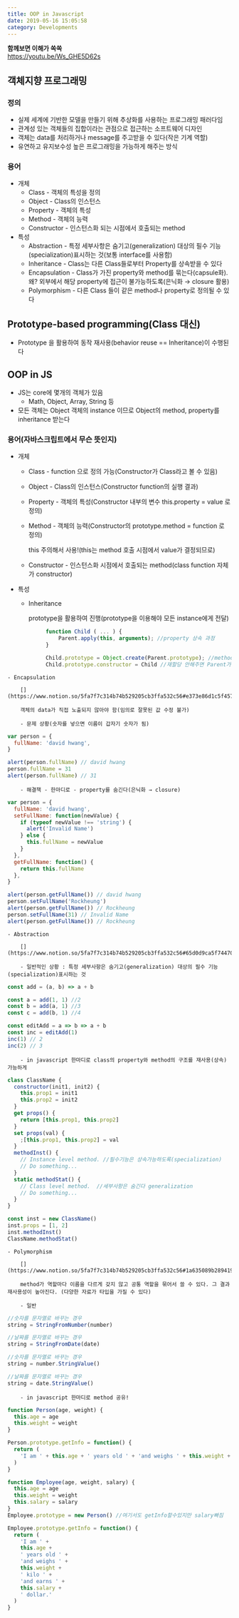 ```yaml
---
title: OOP in Javascript
date: 2019-05-16 15:05:58
category: Developments
---
```


**함께보면 이해가 쏙쏙**  
https://youtu.be/Ws_GHE5D62s

## 객체지향 프로그래밍

### 정의

- 실제 세계에 기반한 모델을 만들기 위해 추상화를 사용하는 프로그래밍 패러다임
- 관계성 있는 객체들의 집합이라는 관점으로 접근하는 소프트웨어 디자인
- 객체는 data를 처리하거나 message를 주고받을 수 있다(작은 기계 역할)
- 유연하고 유지보수성 높은 프로그래밍을 가능하게 해주는 방식

### 용어

- 개체
  - Class - 객체의 특성을 정의
  - Object - Class의 인스턴스
  - Property - 객체의 특성
  - Method - 객체의 능력
  - Constructor - 인스턴스화 되는 시점에서 호출되는 method
- 특성
  - Abstraction - 특정 세부사항은 숨기고(generalization) 대상의 필수 기능(specialization)표시하는 것(보통 interface를 사용함)
  - Inheritance - Class는 다른 Class들로부터 Property를 상속받을 수 있다
  - Encapsulation - Class가 가진 property와 method를 묶는다(capsule화). 왜? 외부에서 해당 property에 접근이 불가능하도록(은닉화 → closure 활용)
  - Polymorphism - 다른 Class 들이 같은 method나 property로 정의될 수 있다

## Prototype-based programming(Class 대신)

- Prototype 을 활용하여 동작 재사용(behavior reuse == Inheritance)이 수행된다

## OOP in JS

- JS는 core에 몇개의 객체가 있음
  - Math, Object, Array, String 등
- 모든 객체는 Object 객체의 instance 이므로 Object의 method, property를 inheritance 받는다

### 용어(자바스크립트에서 무슨 뜻인지)

- 개체

  - Class - function 으로 정의 가능(Constructor가 Class라고 볼 수 있음)
  - Object - Class의 인스턴스(Constructor function의 실행 결과)
  - Property - 객체의 특성(Constructor 내부의 변수 this.property = value 로 정의)
  - Method - 객체의 능력(Constructor의 prototype.method = function 로 정의)

    this 주의해서 사용!(this는 method 호출 시점에서 value가 결정되므로)

  - Constructor - 인스턴스화 시점에서 호출되는 method(class function 자체가 constructor)

- 특성

  - Inheritance

    [](https://www.notion.so/5fa7f7c314b74b529205cb3ffa532c56#c60c5d6ebc5c46359ed1312f09847e14)

    prototype을 활용하여 진행(prototype을 이용해야 모든 instance에게 전달)

```js
            function Child ( ... ) {
            	Parent.apply(this, arguments); //property 상속 과정
            }

            Child.prototype = Object.create(Parent.prototype); //method 상속 과정
            Child.prototype.constructor = Child //재할당 안해주면 Parent가 constructor
```

    - Encapsulation

        [](https://www.notion.so/5fa7f7c314b74b529205cb3ffa532c56#e373e86d1c5f45709483237995097070)

        객체의 data가 직접 노출되지 않아야 함(임의로 잘못된 값 수정 불가)

        - 문제 상황(숫자를 넣으면 이름이 갑자기 숫자가 됨)

```js
var person = {
  fullName: 'david hwang',
}

alert(person.fullName) // david hwang
person.fullName = 31
alert(person.fullName) // 31
```

        - 해결책 - 한마디로 - property를 숨긴다(은닉화 → closure)

```js
var person = {
  fullName: 'david hwang',
  setFullName: function(newValue) {
    if (typeof newValue !== 'string') {
      alert('Invalid Name')
    } else {
      this.fullName = newValue
    }
  },
  getFullName: function() {
    return this.fullName
  },
}

alert(person.getFullName()) // david hwang
person.setFullName('Rockheung')
alert(person.getFullName()) // Rockheung
person.setFullName(31) // Invalid Name
alert(person.getFullName()) // Rockheung
```

    - Abstraction

        [](https://www.notion.so/5fa7f7c314b74b529205cb3ffa532c56#65d0d9ca5f74470a9f8dd170a272d358)

        - 일반적인 상황 : 특정 세부사항은 숨기고(generalization) 대상의 필수 기능(specialization)표시하는 것

```js
const add = (a, b) => a + b

const a = add(1, 1) //2
const b = add(a, 1) //3
const c = add(b, 1) //4

const editAdd = a => b => a + b
const inc = editAdd(1)
inc(1) // 2
inc(2) // 3
```

        - in javascript 한마디로 class의 property와 method의 구조를 재사용(상속)가능하게

```js
class ClassName {
  constructor(init1, init2) {
    this.prop1 = init1
    this.prop2 = init2
  }
  get props() {
    return [this.prop1, this.prop2]
  }
  set props(val) {
    ;[this.prop1, this.prop2] = val
  }
  methodInst() {
    // Instance level method. //필수기능은 상속가능하도록(specialization)
    // Do something...
  }
  static methodStat() {
    // Class level method.  //세부사항은 숨긴다 generalization
    // Do something...
  }
}

const inst = new ClassName()
inst.props = [1, 2]
inst.methodInst()
ClassName.methodStat()
```

    - Polymorphism

        [](https://www.notion.so/5fa7f7c314b74b529205cb3ffa532c56#1a635089b289419c93c58dcd696f9ff7)

        method가 역할마다 이름을 다르게 갖지 않고 공통 역할을 묶어서 쓸 수 있다. 그 결과 재사용성이 높아진다. (다양한 자료가 타입을 가질 수 있다)

        - 일반

```js
//숫자를 문자열로 바꾸는 경우
string = StringFromNumber(number)

//날짜를 문자열로 바꾸는 경우
string = StringFromDate(date)

//숫자를 문자열로 바꾸는 경우
string = number.StringValue()

//날짜를 문자열로 바꾸는 경우
string = date.StringValue()
```

        - in javascript 한마디로 method 공유!

```js
function Person(age, weight) {
  this.age = age
  this.weight = weight
}

Person.prototype.getInfo = function() {
  return (
    'I am ' + this.age + ' years old ' + 'and weighs ' + this.weight + ' kilo.'
  )
}

function Employee(age, weight, salary) {
  this.age = age
  this.weight = weight
  this.salary = salary
}
Employee.prototype = new Person() //여기서도 getInfo할수있지만 salary빠짐

Employee.prototype.getInfo = function() {
  return (
    'I am ' +
    this.age +
    ' years old ' +
    'and weighs ' +
    this.weight +
    ' kilo ' +
    'and earns ' +
    this.salary +
    ' dollar.'
  )
}
```
